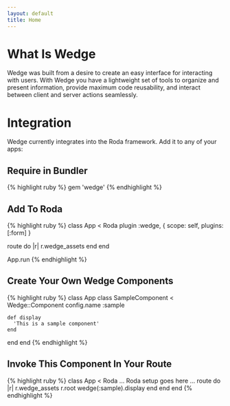 ```yaml
---
layout: default
title: Home
---
```


What Is Wedge
=============

Wedge was built from a desire to create an easy interface for interacting with users. With Wedge you have a lightweight set of tools to organize and present information, provide maximum code reusability, and interact between client and server actions seamlessly.

Integration
===========

Wedge currently integrates into the Roda framework. Add it to any of your apps:

Require in Bundler
------------------

{% highlight ruby %}
gem 'wedge'
{% endhighlight %}

Add To Roda
-----------

{% highlight ruby %}
class App < Roda
  plugin :wedge, {
    scope: self,
    plugins: [:form]
  }

  route do |r|
    r.wedge_assets
  end
end

App.run
{% endhighlight %}

Create Your Own Wedge Components
--------------------------------

{% highlight ruby %}
class App
  class SampleComponent < Wedge::Component
    config.name :sample

    def display
      'This is a sample component'
    end
  end
end
{% endhighlight %}

Invoke This Component In Your Route
-----------------------------------

{% highlight ruby %}
class App < Roda
  ... Roda setup goes here ...
  route do |r|
    r.wedge_assets
    r.root
      wedge(:sample).display
    end
  end
end
{% endhighlight %}

